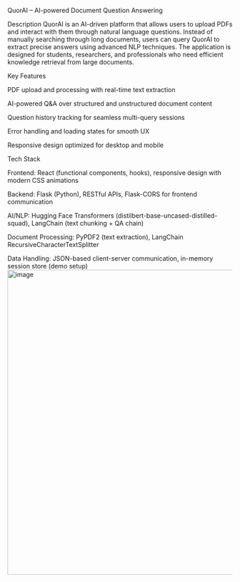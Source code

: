 QuorAI – AI-powered Document Question Answering

Description
QuorAI is an AI-driven platform that allows users to upload PDFs and interact with them through natural language questions. Instead of manually searching through long documents, users can query QuorAI to extract precise answers using advanced NLP techniques. The application is designed for students, researchers, and professionals who need efficient knowledge retrieval from large documents.

Key Features

PDF upload and processing with real-time text extraction

AI-powered Q&A over structured and unstructured document content

Question history tracking for seamless multi-query sessions

Error handling and loading states for smooth UX

Responsive design optimized for desktop and mobile

Tech Stack

Frontend: React (functional components, hooks), responsive design with modern CSS animations

Backend: Flask (Python), RESTful APIs, Flask-CORS for frontend communication

AI/NLP: Hugging Face Transformers (distilbert-base-uncased-distilled-squad), LangChain (text chunking + QA chain)

Document Processing: PyPDF2 (text extraction), LangChain RecursiveCharacterTextSplitter

Data Handling: JSON-based client-server communication, in-memory session store (demo setup)
<img width="1336" height="683" alt="image" src="https://github.com/user-attachments/assets/d7f810fa-3cee-4b18-bd99-df5e8d20f748" />
